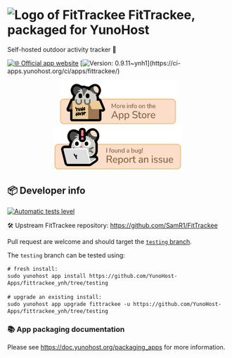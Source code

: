 <!--
N.B.: This README was automatically generated by <https://github.com/YunoHost/apps_tools/blob/main/readme_generator>
It shall NOT be edited by hand.
-->

<h1>
  <img src="https://raw.githubusercontent.com/YunoHost/apps/main/logos/fittrackee.png" width="32px" alt="Logo of FitTrackee">
  FitTrackee, packaged for YunoHost
</h1>

Self-hosted outdoor activity tracker 🚴

[![🌐 Official app website](https://img.shields.io/badge/Official_app_website-darkgreen?style=for-the-badge)](https://docs.fittrackee.org/)
[![Version: 0.9.11~ynh1](https://img.shields.io/badge/Version-0.9.11~ynh1-rgba(0,150,0,1)?style=for-the-badge)](https://ci-apps.yunohost.org/ci/apps/fittrackee/)

<div align="center">
<a href="https://apps.yunohost.org/app/fittrackee"><img height="100px" src="https://github.com/YunoHost/yunohost-artwork/raw/refs/heads/main/badges/neopossum-badges/badge_more_info_on_the_appstore.svg"/></a>
<a href="https://github.com/YunoHost-Apps/fittrackee_ynh/issues"><img height="100px" src="https://github.com/YunoHost/yunohost-artwork/raw/refs/heads/main/badges/neopossum-badges/badge_report_an_issue.svg"/></a>
</div>

## 📦 Developer info

[![Automatic tests level](https://apps.yunohost.org/badge/cilevel/fittrackee)](https://ci-apps.yunohost.org/ci/apps/fittrackee/)

🛠️ Upstream FitTrackee repository: <https://github.com/SamR1/FitTrackee>

Pull request are welcome and should target the [`testing` branch](https://github.com/YunoHost-Apps/fittrackee_ynh/tree/testing).

The `testing` branch can be tested using:
```
# fresh install:
sudo yunohost app install https://github.com/YunoHost-Apps/fittrackee_ynh/tree/testing

# upgrade an existing install:
sudo yunohost app upgrade fittrackee -u https://github.com/YunoHost-Apps/fittrackee_ynh/tree/testing
```

### 📚 App packaging documentation

Please see <https://doc.yunohost.org/packaging_apps> for more information.